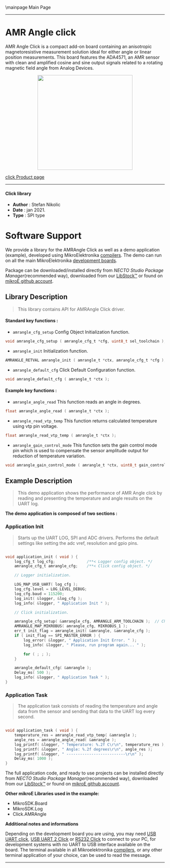 \mainpage Main Page

---
# AMR Angle click

AMR Angle Click is a compact add-on board containing an anisotropic magnetoresistive measurement solution ideal for either angle or linear position measurements. This board features the ADA4571, an AMR sensor with clean and amplified cosine and sine output signals related to a rotating magnetic field angle from Analog Devices.

<p align="center">
  <img src="https://download.mikroe.com/images/click_for_ide/amr_angle_click.png" height=300px>
</p>

[click Product page](https://www.mikroe.com/amr-angle-click)

---


#### Click library

- **Author**        : Stefan Nikolic
- **Date**          : jan 2021.
- **Type**          : SPI type


# Software Support

We provide a library for the AMRAngle Click
as well as a demo application (example), developed using MikroElektronika
[compilers](https://www.mikroe.com/necto-studio).
The demo can run on all the main MikroElektronika [development boards](https://www.mikroe.com/development-boards).

Package can be downloaded/installed directly from *NECTO Studio Package Manager*(recommended way), downloaded from our [LibStock&trade;](https://libstock.mikroe.com) or found on [mikroE github account](https://github.com/MikroElektronika/mikrosdk_click_v2/tree/master/clicks).

## Library Description

> This library contains API for AMRAngle Click driver.

#### Standard key functions :

- `amrangle_cfg_setup` Config Object Initialization function.
```c
void amrangle_cfg_setup ( amrangle_cfg_t *cfg, uint8_t sel_toolchain );
```

- `amrangle_init` Initialization function.
```c
AMRANGLE_RETVAL amrangle_init ( amrangle_t *ctx, amrangle_cfg_t *cfg );
```

- `amrangle_default_cfg` Click Default Configuration function.
```c
void amrangle_default_cfg ( amrangle_t *ctx );
```

#### Example key functions :

- `amrangle_angle_read` This function reads an angle in degrees.
```c
float amrangle_angle_read ( amrangle_t *ctx );
```

- `amrangle_read_vtp_temp` This function returns calculated temperature using vtp pin voltage.
```c
float amrangle_read_vtp_temp ( amrangle_t *ctx );
```

- `amrangle_gain_control_mode` This function sets the gain control mode pin which is used to compensate the sensor amplitude output for reduction of temperature variation.
```c
void amrangle_gain_control_mode ( amrangle_t *ctx, uint8_t gain_control );
```

## Example Description

> This demo application shows the performance of AMR Angle click by reading and presenting the temperature and angle results on the UART log.

**The demo application is composed of two sections :**

### Application Init

> Starts up the UART LOG, SPI and ADC drivers. Performs the default settings like setting the adc vref, resolution and gpio pins.

```c

void application_init ( void ) {
    log_cfg_t log_cfg;              /**< Logger config object. */
    amrangle_cfg_t amrangle_cfg;    /**< Click config object. */

    // Logger initialization.

    LOG_MAP_USB_UART( log_cfg );
    log_cfg.level = LOG_LEVEL_DEBUG;
    log_cfg.baud = 115200;
    log_init( &logger, &log_cfg );
    log_info( &logger, " Application Init " );

    // Click initialization.

    amrangle_cfg_setup( &amrangle_cfg, AMRANGLE_ARM_TOOLCHAIN );  // Change when switching profile
    AMRANGLE_MAP_MIKROBUS( amrangle_cfg, MIKROBUS_1 );
    err_t init_flag = amrangle_init( &amrangle, &amrangle_cfg );
    if ( init_flag == SPI_MASTER_ERROR ) {
        log_error( &logger, " Application Init Error. " );
        log_info( &logger, " Please, run program again... " );

        for ( ; ; );
    }

    amrangle_default_cfg( &amrangle );
    Delay_ms( 500 );
    log_info( &logger, " Application Task " );
}

```

### Application Task

> The application task consists of reading the temperature and angle data from the sensor and sending that data to the UART log every second.

```c

void application_task ( void ) {
    temperature_res = amrangle_read_vtp_temp( &amrangle );
    angle_res = amrangle_angle_read( &amrangle );
    log_printf( &logger, " Temperature: %.2f C\r\n", temperature_res );
    log_printf( &logger, " Angle: %.2f degrees\r\n", angle_res );
    log_printf( &logger, " --------------------------\r\n" );
    Delay_ms( 1000 );
}

```

The full application code, and ready to use projects can be installed directly from *NECTO Studio Package Manager*(recommended way), downloaded from our [LibStock&trade;](https://libstock.mikroe.com) or found on [mikroE github account](https://github.com/MikroElektronika/mikrosdk_click_v2/tree/master/clicks).

**Other mikroE Libraries used in the example:**

- MikroSDK.Board
- MikroSDK.Log
- Click.AMRAngle

**Additional notes and informations**

Depending on the development board you are using, you may need
[USB UART click](https://shop.mikroe.com/usb-uart-click),
[USB UART 2 Click](https://shop.mikroe.com/usb-uart-2-click) or
[RS232 Click](https://shop.mikroe.com/rs232-click) to connect to your PC, for
development systems with no UART to USB interface available on the board. The
terminal available in all Mikroelektronika
[compilers](https://shop.mikroe.com/compilers), or any other terminal application
of your choice, can be used to read the message.

---
